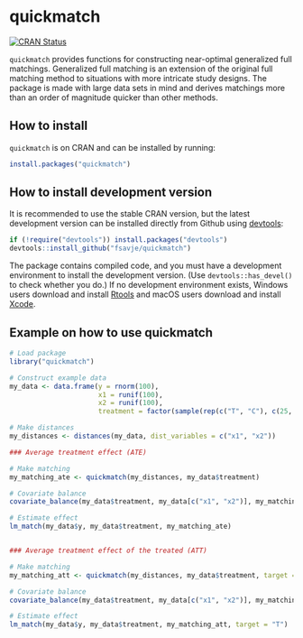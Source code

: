 # quickmatch

[![CRAN Status](https://www.r-pkg.org/badges/version/quickmatch)](https://cran.r-project.org/package=quickmatch)

`quickmatch` provides functions for constructing near-optimal generalized full matchings. Generalized full matching is an extension of the original full matching method to situations with more intricate study designs. The package is made with large data sets in mind and derives matchings more than an order of magnitude quicker than other methods.


## How to install

`quickmatch` is on CRAN and can be installed by running:

```R
install.packages("quickmatch")
```


## How to install development version

It is recommended to use the stable CRAN version, but the latest development version can be installed directly from Github using [devtools](https://github.com/r-lib/devtools):

```R
if (!require("devtools")) install.packages("devtools")
devtools::install_github("fsavje/quickmatch")
```

The package contains compiled code, and you must have a development environment to install the development version. (Use `devtools::has_devel()` to check whether you do.) If no development environment exists, Windows users download and install [Rtools](https://cran.r-project.org/bin/windows/Rtools/) and macOS users download and install [Xcode](https://apps.apple.com/us/app/xcode/id497799835).


## Example on how to use quickmatch

```R
# Load package
library("quickmatch")

# Construct example data
my_data <- data.frame(y = rnorm(100),
                      x1 = runif(100),
                      x2 = runif(100),
                      treatment = factor(sample(rep(c("T", "C"), c(25, 75)))))

# Make distances
my_distances <- distances(my_data, dist_variables = c("x1", "x2"))

### Average treatment effect (ATE)

# Make matching
my_matching_ate <- quickmatch(my_distances, my_data$treatment)

# Covariate balance
covariate_balance(my_data$treatment, my_data[c("x1", "x2")], my_matching_ate)

# Estimate effect
lm_match(my_data$y, my_data$treatment, my_matching_ate)


### Average treatment effect of the treated (ATT)

# Make matching
my_matching_att <- quickmatch(my_distances, my_data$treatment, target = "T")

# Covariate balance
covariate_balance(my_data$treatment, my_data[c("x1", "x2")], my_matching_att, target = "T")

# Estimate effect
lm_match(my_data$y, my_data$treatment, my_matching_att, target = "T")
```
